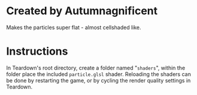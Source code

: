# Created by Autumnagnificent
Makes the particles super flat - almost cellshaded like.
# Instructions
In Teardown's root directory, create a folder named "`shaders`", within the folder place the included `particle.glsl` shader. Reloading the shaders can be done by restarting the game, or by cycling the render quality settings in Teardown.